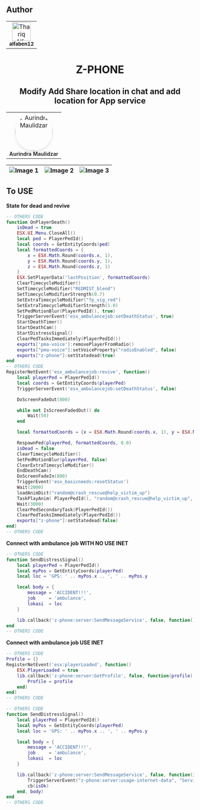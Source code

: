 ## Author

<table>
   <tbody>
      <tr>
         <td align="center" valign="top">
            <a href="https://github.com/alfaben12"
                style="text-decoration: none;"
               ><img
               src="https://avatars.githubusercontent.com/u/20008086?v=4"
               width="50px"
               alt="Thariq Alfa"
               /><br /><sub><b>alfaben12</b></sub></a>
         </td>
      </tr>
   </tbody>
</table>

<h1 align="center">Z-PHONE</h1>
<h2 align="center">Modify Add Share location in chat and add location for App service</h2>

<table align="center">
   <tbody>
      <tr>
         <td align="center" valign="top">
            <a href="https://github.com/ahruwet" style="text-decoration: none;">
               <img
                  src="https://avatars.githubusercontent.com/u/85060725?v=4"
                  width="100px"
                  style="border-radius: 50%; box-shadow: 0px 4px 6px rgba(0, 0, 0, 0.1);"
                  alt="Aurindra Maulidzar"
               />
               <br />
               <sub>
                  <b style="font-size: 14px; color: #333;">Aurindra Maulidzar</b>
               </sub>
            </a>
         </td>
      </tr>
   </tbody>
</table>

<div align="center">

| ![Image 1](https://i.imgur.com/eYiHbSS.png) | ![Image 2](https://i.imgur.com/bKkunQY.png) | ![Image 3](https://i.imgur.com/EbK3Vsf.png) |
|-------------------------------------------|-------------------------------------------|-------------------------------------------|

</div>


## To USE

**State for dead and revive**
```lua
-- OTHERS CODE
function OnPlayerDeath()
    isDead = true
    ESX.UI.Menu.CloseAll()
    local ped = PlayerPedId()
    local coords = GetEntityCoords(ped)
    local formattedCoords = {
        x = ESX.Math.Round(coords.x, 1),
        y = ESX.Math.Round(coords.y, 1),
        z = ESX.Math.Round(coords.z, 1)
    }
    ESX.SetPlayerData('lastPosition', formattedCoords)
    ClearTimecycleModifier()
    SetTimecycleModifier("REDMIST_blend")
    SetTimecycleModifierStrength(0.7)
    SetExtraTimecycleModifier("fp_vig_red")
    SetExtraTimecycleModifierStrength(1.0)
    SetPedMotionBlur(PlayerPedId(), true)
    TriggerServerEvent('esx_ambulancejob:setDeathStatus', true)
    StartDeathTimer()
    StartDeathCam()
    StartDistressSignal()
    ClearPedTasksImmediately(PlayerPedId())
    exports['pma-voice']:removePlayerFromRadio()
    exports["pma-voice"]:setVoiceProperty("radioEnabled", false)
    exports["z-phone"]:setStatedead(true)
end
-- OTHERS CODE
RegisterNetEvent('esx_ambulancejob:revive', function()
    local playerPed = PlayerPedId()
    local coords = GetEntityCoords(playerPed)
    TriggerServerEvent('esx_ambulancejob:setDeathStatus', false)

    DoScreenFadeOut(800)

    while not IsScreenFadedOut() do
        Wait(50)
    end

    local formattedCoords = {x = ESX.Math.Round(coords.x, 1), y = ESX.Math.Round(coords.y, 1), z = ESX.Math.Round(coords.z, 1)}

    RespawnPed(playerPed, formattedCoords, 0.0)
    isDead = false
    ClearTimecycleModifier()
    SetPedMotionBlur(playerPed, false)
    ClearExtraTimecycleModifier()
    EndDeathCam()
    DoScreenFadeIn(800)
    TriggerEvent('esx_basicneeds:resetStatus')
    Wait(2000)
    loadAnimDict("random@crash_rescue@help_victim_up") 
    TaskPlayAnim( PlayerPedId(), "random@crash_rescue@help_victim_up", "helping_victim_to_feet_victim", 8.0, 1.0, -1, 49, 0, 0, 0, 0 )
    Wait(3000)
    ClearPedSecondaryTask(PlayerPedId())
    ClearPedTasksImmediately(PlayerPedId())
    exports["z-phone"]:setStatedead(false)
end)
-- OTHERS CODE
```

**Connect with ambulance job WITH NO USE INET**

```lua
-- OTHERS CODE
function SendDistressSignal()
	local playerPed = PlayerPedId()
    local myPos = GetEntityCoords(playerPed)
    local loc = 'GPS: ' .. myPos.x .. ', ' .. myPos.y

    local body = {
        message = 'ACCIDENT!!!',
        job     = 'ambulance',
        lokasi  = loc
    }

    lib.callback('z-phone:server:SendMessageService', false, function() end, body)
end
-- OTHERS CODE
```

**Connect with ambulance job USE INET**

```lua
-- OTHERS CODE
Profile = {}
RegisterNetEvent('esx:playerLoaded', function()
    ESX.PlayerLoaded = true
    lib.callback('z-phone:server:GetProfile', false, function(profile)
        Profile = profile
    end)
end)
-- OTHERS CODE

-- OTHERS CODE
function SendDistressSignal()
	local playerPed = PlayerPedId()
    local myPos = GetEntityCoords(playerPed)
    local loc = 'GPS: ' .. myPos.x .. ', ' .. myPos.y

    local body = {
        message = 'ACCIDENT!!!',
        job     = 'ambulance',
        lokasi  = loc
    }

    lib.callback('z-phone:server:SendMessageService', false, function(isOk)
        TriggerServerEvent("z-phone:server:usage-internet-data", "Services", math.random(5000, 10000))
        cb(isOk)
    end, body)
end
-- OTHERS CODE
```
